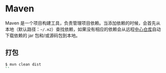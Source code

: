 # Maven

Maven 是一个项目构建工具，负责管理项目依赖。当添加依赖的时候，会首先从本地（默认路径：`~/.m2`）查找依赖，如果没有相应的依赖会从远程[中心仓库](https://search.maven.org/)自动下载依赖的 jar 包和/或源码包到本地。

## 打包

```sh
$ mvn clean dist
``